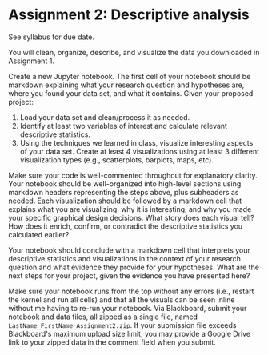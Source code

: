 # Assignment 2: Descriptive analysis

See syllabus for due date.

You will clean, organize, describe, and visualize the data you downloaded in Assignment 1.

Create a new Jupyter notebook. The first cell of your notebook should be markdown explaining what your research question and hypotheses are, where you found your data set, and what it contains. Given your proposed project:

1. Load your data set and clean/process it as needed.
1. Identify at least two variables of interest and calculate relevant descriptive statistics.
1. Using the techniques we learned in class, visualize interesting aspects of your data set. Create at least 4 visualizations using at least 3 different visualization types (e.g., scatterplots, barplots, maps, etc).

Make sure your code is well-commented throughout for explanatory clarity. Your notebook should be well-organized into high-level sections using markdown headers representing the steps above, plus subheaders as needed. Each visualization should be followed by a markdown cell that explains what you are visualizing, why it is interesting, and why you made your specific graphical design decisions. What story does each visual tell? How does it enrich, confirm, or contradict the descriptive statistics you calculated earlier?

Your notebook should conclude with a markdown cell that interprets your descriptive statistics and visualizations in the context of your research question and what evidence they provide for your hypotheses. What are the next steps for your project, given the evidence you have presented here?

Make sure your notebook runs from the top without any errors (i.e., restart the kernel and run all cells) and that all the visuals can be seen inline without me having to re-run your notebook. Via Blackboard, submit your notebook and data files, all zipped as a single file, named `LastName_FirstName_Assignment2.zip`. If your submission file exceeds Blackboard's maximum upload size limit, you may provide a Google Drive link to your zipped data in the comment field when you submit.
